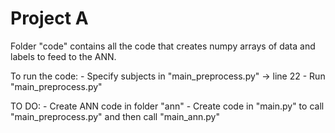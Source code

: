 # Project A

Folder "code" contains all the code that creates numpy arrays of data and labels to feed to the ANN.

To run the code:
    - Specify subjects in "main_preprocess.py" -> line 22
    - Run "main_preprocess.py"

TO DO:
    - Create ANN code in folder "ann"
    - Create code in "main.py" to call "main_preprocess.py" and then call "main_ann.py"
